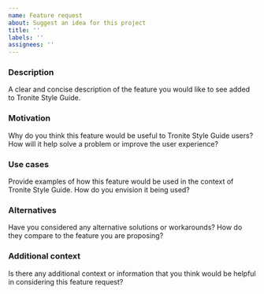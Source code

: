 ```yaml
---
name: Feature request
about: Suggest an idea for this project
title: ''
labels: ''
assignees: ''
---
```


### Description

A clear and concise description of the feature you would like to see added to Tronite Style Guide.

### Motivation

Why do you think this feature would be useful to Tronite Style Guide users? How will it help solve a problem or improve the user experience?

### Use cases

Provide examples of how this feature would be used in the context of Tronite Style Guide. How do you envision it being used?

### Alternatives

Have you considered any alternative solutions or workarounds? How do they compare to the feature you are proposing?

### Additional context

Is there any additional context or information that you think would be helpful in considering this feature request?
